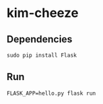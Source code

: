 # kim-cheeze

## Dependencies
```
sudo pip install Flask
```

## Run
```
FLASK_APP=hello.py flask run
```